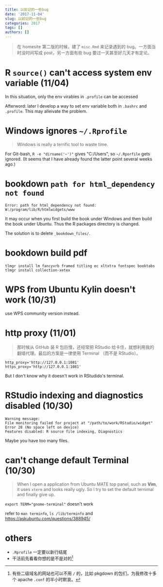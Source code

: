 ```yaml
---
title: 以前记的一些bug
date: '2017-11-04'
slug: 以前记的一些bug
categories: 2017
tags: []
authors: []
---
```




> 在 homesite 第二版的时候，建了 `misc.Rmd` 来记录遇到的 bug。一方面当时没时间写成 post，另一方面有些 bug 要过一天甚至好几天才有定论。



# R `source()` can't access system env variable (11/04)

In this situation, only the env virables in `.profile` can be accessed

Afterword: later I develop a way to set env variable both in `.bashrc` and `.profile`. This may alleivate the problem.



# Windows ignores `~/.Rprofile`

> Windows is really a terrific tool to waste time.

For Git-bash, `R -e "dirname('~')"` gives "C:/Users", so `~/.Rporfile` gets ignored. (It seems that I have already found the latter point several weeks ago.)


# bookdown `path for html_dependency not found`


```
Error: path for html_dependency not found: W:/program/lib/R/htmlwidgets/www
```

It may occur when you first build the book under Windows and then build the book under Ubuntu. Thus the R packages directory is changed.

The solution is to delete `_bookdown_files/`.



# bookdown build pdf 

```Batchfile
tlmgr install lm fancyvrb framed titling ec xltxtra fontspec booktabs
tlmgr install collection-xetex
```


#  WPS from Ubuntu Kylin doesn't work (10/31)

use WPS community version instead.




# http proxy (11/01)

> 那时候从 GitHub 装 R 包巨慢，还经常把 RStudio 给卡住，就想利用我的翻墙代理。最后的方案是一律使用 Terminal （而不是 RStudio）。

```bashrc
http_proxy='http://127.0.0.1:1081'
https_proxy='http://127.0.0.1:1081'
```

But I don't know why it doesn't work in RStudido's terminal.



# RStudio indexing and diagnostics disabled (10/30)

```
Warning message:
File monitoring failed for project at "/path/to/work/RStudio/widget"
Error 28 (No space left on device)
Features disabled: R source file indexing, Diagnostics
```

Maybe you have too many files.



# can't change default Terminal (10/30)

> When I open a application from Ubuntu MATE top panel, such as **Vim**, it uses `xterm` and looks really ugly. So I try to set the default ternimal and finally give up.


`export TERM="gnome-terminal"` doesn't work


refer to `man terminfo`, `ls /lib/terminfo` and https://askubuntu.com/questions/388945/



# others


- `.Rprofile` 一定要以新行结尾
- 干活前先看看你想的是不是对的[^1]

[^1]: 有些二级域名的网站也可以不用 `/` 的，比如 pkgdown 的包们，为我修改十多个 apache `.conf` 的半小时默哀。
